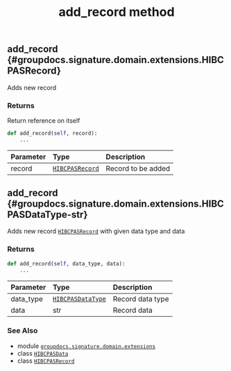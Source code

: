 ﻿---
title: add_record method
second_title: GroupDocs.Signature for Python via .NET API References
description: 
type: docs
url: /python-net/groupdocs.signature.domain.extensions/hibcpasdata/add_record/
is_root: false
weight: 20
---

## add_record {#groupdocs.signature.domain.extensions.HIBCPASRecord}

Adds new record


### Returns 


Return reference on itself


```python
def add_record(self, record):
    ...
```


| Parameter | Type | Description |
| :- | :- | :- |
| record | [`HIBCPASRecord`](/signature/python-net/groupdocs.signature.domain.extensions/hibcpasrecord) | Record to be added |


## add_record {#groupdocs.signature.domain.extensions.HIBCPASDataType-str}

Adds new record [`HIBCPASRecord`](/signature/python-net/groupdocs.signature.domain.extensions/hibcpasrecord) with given data type and data


### Returns 





```python
def add_record(self, data_type, data):
    ...
```


| Parameter | Type | Description |
| :- | :- | :- |
| data_type | [`HIBCPASDataType`](/signature/python-net/groupdocs.signature.domain.extensions/hibcpasdatatype) | Record data type |
| data | str | Record data |



### See Also
* module [`groupdocs.signature.domain.extensions`](../../)
* class [`HIBCPASData`](/signature/python-net/groupdocs.signature.domain.extensions/hibcpasdata)
* class [`HIBCPASRecord`](/signature/python-net/groupdocs.signature.domain.extensions/hibcpasrecord)
